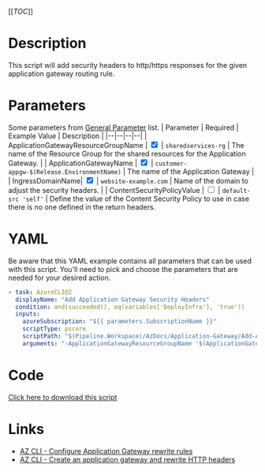 [[_TOC_]]

# Description

This script will add security headers to http/https responses for the given application gateway routing rule.

# Parameters

Some parameters from [General Parameter](/Azure/AzDocs-v1/Scripts) list.
| Parameter | Required | Example Value | Description |
|--|--|--|--|
| ApplicationGatewayResourceGroupName | <input type="checkbox" checked> | `sharedservices-rg` | The name of the Resource Group for the shared resources for the Application Gateway. |
| ApplicationGatewayName | <input type="checkbox" checked> | `customer-appgw-$(Release.EnvironmentName)` | The name of the Application Gateway |
| IngressDomainName| <input type="checkbox" checked> | `website-example.com` | Name of the domain to adjust the security headers. |
| ContentSecurityPolicyValue | <input type="checkbox"> | `default-src 'self'` | Define the value of the Content Security Policy to use in case there is no one defined in the return headers.

# YAML

Be aware that this YAML example contains all parameters that can be used with this script. You'll need to pick and choose the parameters that are needed for your desired action.

```yaml
- task: AzureCLI@2
  displayName: "Add Application Gateway Security Headers"
  condition: and(succeeded(), eq(variables['DeployInfra'], 'true'))
  inputs:
    azureSubscription: "${{ parameters.SubscriptionName }}"
    scriptType: pscore
    scriptPath: "$(Pipeline.Workspace)/AzDocs/Application-Gateway/Add-Application-Gateway-Security-Headers.ps1"
    arguments: "-ApplicationGatewayResourceGroupName '$(ApplicationGatewayResourceGroupName)' -ApplicationGatewayName '$(ApplicationGatewayName)' -IngressDomainName '$(IngressDomainName)' -ContentSecurityPolicyValue '$(ContentSecurityPolicyValue)'"
```

# Code

[Click here to download this script](../../../../src/Application-Gateway/Add-Application-Gateway-Security-Headers.ps1)

# Links

- [AZ CLI - Configure Application Gateway rewrite rules](https://docs.microsoft.com/en-us/cli/azure/network/application-gateway/rewrite-rule?view=azure-cli-latest)
- [AZ CLI - Create an application gateway and rewrite HTTP headers](https://docs.microsoft.com/en-us/azure/application-gateway/tutorial-http-header-rewrite-powershell)
